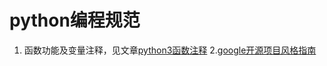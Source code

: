 # python编程规范

1. 函数功能及变量注释，见文章[python3函数注释](https://blog.csdn.net/cunjie3951/article/details/106921600#:~:text=%E5%9C%A8%20Python%203%20.x%20%E4%B8%AD%EF%BC%8C%E5%A2%9E%E5%8A%A0%E4%BA%86%E4%B8%80%E4%B8%AA%E6%96%B0%E7%89%B9%E6%80%A7%20-%20%E5%87%BD%E6%95%B0%E6%B3%A8%E9%87%8A%20%EF%BC%88Function,%E5%8F%82%E6%95%B0%E5%92%8C%E8%BF%94%E5%9B%9E%E5%80%BC%E4%B8%AD%E6%B7%BB%E5%8A%A0%E4%BB%BB%E6%84%8F%E7%9A%84%E5%85%83%E6%95%B0%E6%8D%AE%E3%80%82%20%E6%97%A0%E8%AE%BA%E6%98%AF%20Python%20%E6%9C%AC%E8%BA%AB%E8%BF%98%E6%98%AF%E6%A0%87%E5%87%86%E5%BA%93%EF%BC%8C%E9%83%BD%E4%BD%BF%E7%94%A8%E4%BA%86%20%E5%87%BD%E6%95%B0%E6%B3%A8%E9%87%8A%20%EF%BC%8C%E7%AC%AC%E4%B8%89%E6%96%B9%E9%A1%B9%E7%9B%AE%E5%8F%AF%E4%BB%A5%E5%BE%88%E6%96%B9%E4%BE%BF%E7%9A%84%E4%BD%BF%E7%94%A8%20%E5%87%BD%E6%95%B0%E6%B3%A8%E9%87%8A%20%E6%9D%A5%E8%BF%9B%E8%A1%8C%E6%96%87%E6%A1%A3%E7%BC%96%E5%86%99%E3%80%81%E7%B1%BB%E5%9E%8B%E6%A3%80%E6%9F%A5%E3%80%81%E6%88%96%E8%80%85%E6%98%AF%E5%85%B6%E4%BB%96%E7%94%A8%E9%80%94%E3%80%82)
2.[google开源项目风格指南](https://zh-google-styleguide.readthedocs.io/en/latest/contents/)